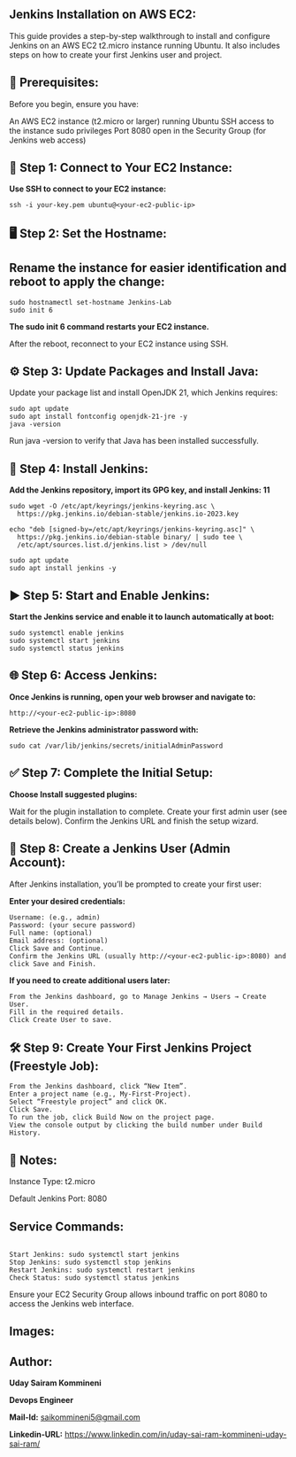 ## Jenkins Installation on AWS EC2:

This guide provides a step-by-step walkthrough to install and configure Jenkins on an AWS EC2 t2.micro instance running Ubuntu.
It also includes steps on how to create your first Jenkins user and project.

## 🧰 Prerequisites:

Before you begin, ensure you have:

An AWS EC2 instance (t2.micro or larger) running Ubuntu
SSH access to the instance
sudo privileges
Port 8080 open in the Security Group (for Jenkins web access)

## 🚀 Step 1: Connect to Your EC2 Instance:

**Use SSH to connect to your EC2 instance:**

```
ssh -i your-key.pem ubuntu@<your-ec2-public-ip>
```
## 🖥️ Step 2: Set the Hostname:

## Rename the instance for easier identification and reboot to apply the change:
```
sudo hostnamectl set-hostname Jenkins-Lab
sudo init 6
```
**The sudo init 6 command restarts your EC2 instance.**

After the reboot, reconnect to your EC2 instance using SSH.


## ⚙️ Step 3: Update Packages and Install Java:

Update your package list and install OpenJDK 21, which Jenkins requires:

```
sudo apt update
sudo apt install fontconfig openjdk-21-jre -y
java -version
```
Run java -version to verify that Java has been installed successfully.


## 🧩 Step 4: Install Jenkins:

**Add the Jenkins repository, import its GPG key, and install Jenkins: 11**
```
sudo wget -O /etc/apt/keyrings/jenkins-keyring.asc \
  https://pkg.jenkins.io/debian-stable/jenkins.io-2023.key

echo "deb [signed-by=/etc/apt/keyrings/jenkins-keyring.asc]" \
  https://pkg.jenkins.io/debian-stable binary/ | sudo tee \
  /etc/apt/sources.list.d/jenkins.list > /dev/null

sudo apt update
sudo apt install jenkins -y
```

## ▶️ Step 5: Start and Enable Jenkins:

**Start the Jenkins service and enable it to launch automatically at boot:**
```
sudo systemctl enable jenkins
sudo systemctl start jenkins
sudo systemctl status jenkins
```

## 🌐 Step 6: Access Jenkins:

**Once Jenkins is running, open your web browser and navigate to:**
```
http://<your-ec2-public-ip>:8080
```

**Retrieve the Jenkins administrator password with:**
```
sudo cat /var/lib/jenkins/secrets/initialAdminPassword
```

## ✅ Step 7: Complete the Initial Setup:

**Choose Install suggested plugins:**

Wait for the plugin installation to complete.
Create your first admin user (see details below).
Confirm the Jenkins URL and finish the setup wizard.


## 👤 Step 8: Create a Jenkins User (Admin Account):

After Jenkins installation, you’ll be prompted to create your first user:

**Enter your desired credentials:**
```
Username: (e.g., admin)
Password: (your secure password)
Full name: (optional)
Email address: (optional)
Click Save and Continue.
Confirm the Jenkins URL (usually http://<your-ec2-public-ip>:8080) and click Save and Finish.
```
**If you need to create additional users later:**
```
From the Jenkins dashboard, go to Manage Jenkins → Users → Create User.
Fill in the required details.
Click Create User to save.
```
## 🛠️ Step 9: Create Your First Jenkins Project (Freestyle Job):
```
From the Jenkins dashboard, click “New Item”.
Enter a project name (e.g., My-First-Project).
Select “Freestyle project” and click OK.
Click Save.
To run the job, click Build Now on the project page.
View the console output by clicking the build number under Build History.
```
## 🧾 Notes:

Instance Type: t2.micro

Default Jenkins Port: 8080

## Service Commands:
```

Start Jenkins: sudo systemctl start jenkins
Stop Jenkins: sudo systemctl stop jenkins
Restart Jenkins: sudo systemctl restart jenkins
Check Status: sudo systemctl status jenkins
```

Ensure your EC2 Security Group allows inbound traffic on port 8080 to access the Jenkins web interface.

## Images:


## Author:

**Uday Sairam Kommineni**

**Devops Engineer**

**Mail-Id:** saikommineni5@gmail.com

**Linkedin-URL:** https://www.linkedin.com/in/uday-sai-ram-kommineni-uday-sai-ram/